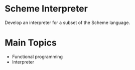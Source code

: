 # Scheme Interpreter
Develop an interpreter for a subset of the Scheme language.

# Main Topics
* Functional programming
* Interpreter